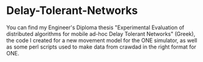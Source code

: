 # Delay-Tolerant-Networks
You can find my Engineer's Diploma thesis "Experimental Evaluation of distributed algorithms for mobile ad-hoc Delay Tolerant Networks" (Greek), 
the code I created for a new movement model for the ONE simulator, 
as well as some perl scripts used to make data from crawdad in the right format for ONE.
